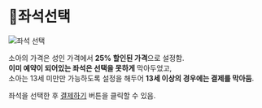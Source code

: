 # 📌좌석선택   
![좌석 선택](https://user-images.githubusercontent.com/88878686/180450066-4c0dda73-81d6-4808-a20e-6edbda93f586.png)   

소아의 가격은 성인 가격에서 **25% 할인된 가격**으로 설정함.   
**이미 예약이 되어있는 좌석은 선택을 못하게** 막아두었고,   
소아는 13세 미만만 가능하도록 설정을 해두어 **13세 이상의 경우에는 결제를 막아둠**.   

좌석을 선택한 후 [결제하기](https://github.com/kcat2201/finalproject/blob/main/%EA%B5%AC%ED%98%84%EC%84%A4%EB%AA%85/%EC%A2%8C%EC%84%9D%EA%B2%B0%EC%A0%9C.md) 버튼을 클릭할 수 있음.
